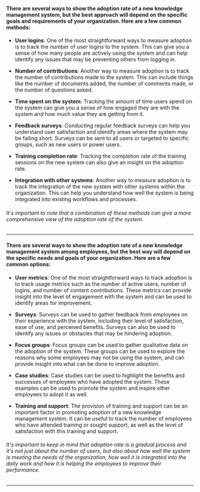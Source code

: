 #### There are several ways to show the adoption rate of a new knowledge management system, but the best approach will depend on the specific goals and requirements of your organization. Here are a few common methods:

* **User logins**: One of the most straightforward ways to measure adoption is to track the number of user logins to the system. This can give you a sense of how many people are actively using the system and can help identify any issues that may be preventing others from logging in.

* **Number of contributions**: Another way to measure adoption is to track the number of contributions made to the system. This can include things like the number of documents added, the number of comments made, or the number of questions asked.

* **Time spent on the system**: Tracking the amount of time users spend on the system can give you a sense of how engaged they are with the system and how much value they are getting from it.

* **Feedback surveys**: Conducting regular feedback surveys can help you understand user satisfaction and identify areas where the system may be falling short. Surveys can be sent to all users or targeted to specific groups, such as new users or power users.

* **Training completion rate**: Tracking the completion rate of the training sessions on the new system can also give an insight on the adoption rate.

* **Integration with other systems**: Another way to measure adoption is to track the integration of the new system with other systems within the organization. This can help you understand how well the system is being integrated into existing workflows and processes.

###### It's important to note that a combination of these methods can give a more comprehensive view of the adoption rate of the system.



________________________________________________________________

#### There are several ways to show the adoption rate of a new knowledge management system among employees, but the best way will depend on the specific needs and goals of your organization. Here are a few common options:

* **User metrics**: One of the most straightforward ways to track adoption is to track usage metrics such as the number of active users, number of logins, and number of content contributions. These metrics can provide insight into the level of engagement with the system and can be used to identify areas for improvement.

* **Surveys**: Surveys can be used to gather feedback from employees on their experience with the system, including their level of satisfaction, ease of use, and perceived benefits. Surveys can also be used to identify any issues or obstacles that may be hindering adoption.

* **Focus groups**: Focus groups can be used to gather qualitative data on the adoption of the system. These groups can be used to explore the reasons why some employees may not be using the system, and can provide insight into what can be done to improve adoption.

* **Case studies**: Case studies can be used to highlight the benefits and successes of employees who have adopted the system. These examples can be used to promote the system and inspire other employees to adopt it as well.

* **Training and support**: The provision of training and support can be an important factor in promoting adoption of a new knowledge management system. It can be useful to track the number of employees who have attended training or sought support, as well as the level of satisfaction with this training and support.

###### It's important to keep in mind that adoption rate is a gradual process and it's not just about the number of users, but also about how well the system is meeting the needs of the organization, how well it is integrated into the daily work and how it is helping the employees to improve their performance.


________________________________________________________________
